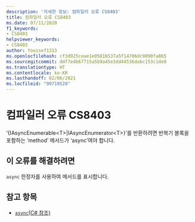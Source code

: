 ```yaml
---
description: '자세한 정보: 컴파일러 오류 CS8403'
title: 컴파일러 오류 CS8403
ms.date: 07/11/2020
f1_keywords:
- CS8403
helpviewer_keywords:
- CS8403
author: Youssef1313
ms.openlocfilehash: cf3d925ceae1e0581b537a5f14706dc9090fa865
ms.sourcegitcommit: ddf7edb67715a5b9a45e3dd44536dabc153c1de0
ms.translationtype: HT
ms.contentlocale: ko-KR
ms.lasthandoff: 02/06/2021
ms.locfileid: "99719528"
---
```

# <a name="compiler-error-cs8403"></a>컴파일러 오류 CS8403

‘{IAsyncEnumerable\<T>|IAsyncEnumerator\<T>}’를 반환하려면 반복기 블록을 포함하는 ‘method’ 메서드가 ‘async’여야 합니다.

## <a name="to-correct-this-error"></a>이 오류를 해결하려면

`async` 한정자를 사용하여 메서드를 표시합니다.

## <a name="see-also"></a>참고 항목

- [`async`(C# 참조)](../keywords/async.md)
